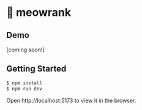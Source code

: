 # 🐾 meowrank

## Demo

[coming soon!]

## Getting Started

```bash
$ npm install
$ npm run dev
```

Open http://localhost:5173 to view it in the browser.
